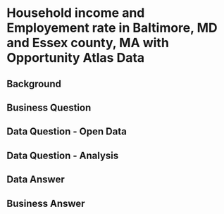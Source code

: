 # Household income and Employement rate in Baltimore, MD and Essex county, MA with Opportunity Atlas Data

## Background

## Business Question

## Data Question - Open Data

## Data Question - Analysis

## Data Answer

## Business Answer
